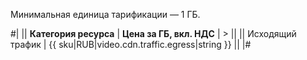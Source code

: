 Минимальная единица тарификации — 1 ГБ.

#|
|| **Категория ресурса** | **Цена за ГБ, вкл. НДС** | > ||
|| Исходящий трафик | {{ sku|RUB|video.cdn.traffic.egress|string }} ||
|#